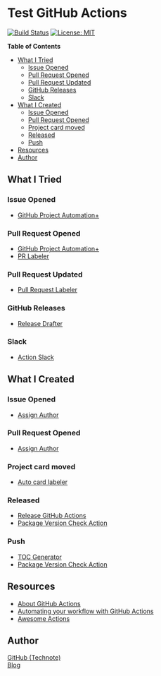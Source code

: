 # Test GitHub Actions

[![Build Status](https://github.com/technote-space/test-github-actions/workflows/Build/badge.svg)](https://github.com/technote-space/test-github-actions/actions)
[![License: MIT](https://img.shields.io/badge/License-MIT-blue.svg)](https://github.com/technote-space/jquery.marker-animation/blob/master/LICENSE)

<!-- START doctoc generated TOC please keep comment here to allow auto update -->
<!-- DON'T EDIT THIS SECTION, INSTEAD RE-RUN doctoc TO UPDATE -->
**Table of Contents**

- [What I Tried](#what-i-tried)
  - [Issue Opened](#issue-opened)
  - [Pull Request Opened](#pull-request-opened)
  - [Pull Request Updated](#pull-request-updated)
  - [GitHub Releases](#github-releases)
  - [Slack](#slack)
- [What I Created](#what-i-created)
  - [Issue Opened](#issue-opened-1)
  - [Pull Request Opened](#pull-request-opened-1)
  - [Project card moved](#project-card-moved)
  - [Released](#released)
  - [Push](#push)
- [Resources](#resources)
- [Author](#author)

<!-- END doctoc generated TOC please keep comment here to allow auto update -->

## What I Tried

### Issue Opened
- [GitHub Project Automation+](https://github.com/alex-page/github-project-automation-plus)

### Pull Request Opened
- [GitHub Project Automation+](https://github.com/alex-page/github-project-automation-plus)
- [PR Labeler](https://github.com/TimonVS/pr-labeler-action)

### Pull Request Updated
- [Pull Request Labeler](https://github.com/actions/labeler)

### GitHub Releases
- [Release Drafter](https://github.com/toolmantim/release-drafter)

### Slack
- [Action Slack](https://github.com/8398a7/action-slack)

## What I Created

### Issue Opened
- [Assign Author](https://github.com/technote-space/assign-author)

### Pull Request Opened
- [Assign Author](https://github.com/technote-space/assign-author)

### Project card moved
- [Auto card labeler](https://github.com/technote-space/auto-card-labeler)

### Released
- [Release GitHub Actions](https://github.com/technote-space/release-github-actions)
- [Package Version Check Action](https://github.com/technote-space/package-version-check-action)

### Push
- [TOC Generator](https://github.com/technote-space/toc-generator)
- [Package Version Check Action](https://github.com/technote-space/package-version-check-action)

## Resources
- [About GitHub Actions](https://help.github.com/ja/articles/about-github-actions)
- [Automating your workflow with GitHub Actions](https://help.github.com/en/categories/automating-your-workflow-with-github-actions)
- [Awesome Actions](https://github.com/sdras/awesome-actions)

## Author
[GitHub (Technote)](https://github.com/technote-space)  
[Blog](https://technote.space)
